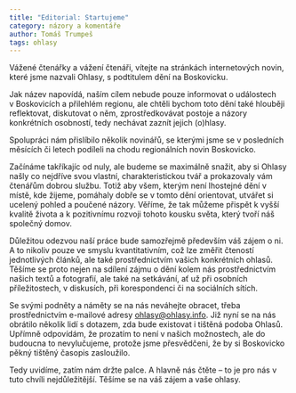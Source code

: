 ```yaml
---
title: "Editorial: Startujeme"
category: názory a komentáře
author: Tomáš Trumpeš
tags: ohlasy
---
```


Vážené čtenářky a vážení čtenáři, vítejte na stránkách internetových novin, které jsme nazvali Ohlasy, s podtitulem dění na Boskovicku.

Jak název napovídá, naším cílem nebude pouze informovat o událostech v Boskovicích a přilehlém regionu, ale chtěli bychom toto dění také hlouběji reflektovat, diskutovat o něm, zprostředkovávat postoje a názory konkrétních osobností, tedy nechávat zaznít jejich (o)hlasy.

Spolupráci nám přislíbilo několik novinářů, se kterými jsme se v posledních měsících či letech podíleli na chodu regionálních novin Boskovicko.

Začínáme takříkajíc od nuly, ale budeme se maximálně snažit, aby si Ohlasy našly co nejdříve svou vlastní, charakteristickou tvář a prokazovaly vám čtenářům dobrou službu. Totiž aby všem, kterým není lhostejné dění v místě, kde žijeme, pomáhaly dobře se v tomto dění orientovat, utvářet si ucelený pohled a poučené názory. Věříme, že tak můžeme přispět k vyšší kvalitě života a k pozitivnímu rozvoji tohoto kousku světa, který tvoří náš společný domov.

Důležitou odezvou naší práce bude samozřejmě především váš zájem o ni. A to nikoliv pouze ve smyslu kvantitativním, což lze změřit čteností jednotlivých článků, ale také prostřednictvím vašich konkrétních ohlasů. Těšíme se proto nejen na sdílení zájmu o dění kolem nás prostřednictvím našich textů a fotografií, ale také na setkávání, ať už při osobních příležitostech, v diskusích, při korespondenci či na sociálních sítích.

Se svými podněty a náměty se na nás neváhejte obracet, třeba prostřednictvím e-mailové adresy <ohlasy@ohlasy.info>.
Již nyní se na nás obrátilo několik lidí s dotazem, zda bude existovat i tištěná podoba Ohlasů. Upřímně odpovídám, že prozatím to není v našich možnostech, ale do budoucna to nevylučujeme, protože jsme přesvědčeni, že by si Boskovicko pěkný tištěný časopis zasloužilo.

Tedy uvidíme, zatím nám držte palce. A hlavně nás čtěte – to je pro nás v tuto chvíli nejdůležitější. Těšíme se na váš zájem a vaše ohlasy.
